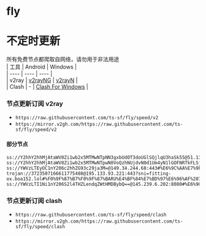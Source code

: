 # fly
# 不定时更新
所有免费节点都爬取自网络，请勿用于非法用途  
|  工具  | Android  | Windows  |  
|  ----  | ----   | ----  |  
| v2ray  | [v2rayNG](https://github.com/2dust/v2rayNG/releases) | [v2rayN](https://github.com/2dust/v2rayN/releases) |  
| Clash  | - | [Clash For Windows](https://github.com/2dust/clashN/releases) | 
  
### 节点更新订阅  v2ray
- `https://raw.githubusercontent.com/ts-sf/fly/speed/v2`  
- `https://mirror.v2gh.com/https://raw.githubusercontent.com/ts-sf/fly/speed/v2`  

#### 部分节点  
``` 
ss://Y2hhY2hhMjAtaWV0Zi1wb2x5MTMwNTpNN3gxbUdOT3doUGlSQjlqU3haSk55@51.13.182.236:6870#%E6%9C%AA%E7%9F%A57%20513.4KB%2Fs
ss://Y2hhY2hhMjAtaWV0Zi1wb2x5MTMwNTpwN0VoQzhNUjdvN0d1Um4yN1lGOFNRTkFLSjJsVWJCTklqY3lxU21CSHN5OHdMYko=@159.65.149.72:51348#%E6%9C%AA%E7%9F%A58%20705.8KB%2Fs
ss://YWVzLTEyOC1nY206c2hhZG93c29ja3M=@149.34.244.68:443#%E6%9C%AA%E7%9F%A516%207.1MB%2Fs
trojan://3723507166611775488@195.133.93.221:443?sni=fitting-ox.boa152.lol#%F0%9F%87%B7%F0%9F%87%BARU%E4%BF%84%E7%BD%97%E6%96%AF%2077.0KB%2Fs
ss://YWVzLTI1Ni1nY206S2l4THZLendqZWtHMDBybQ==@145.239.6.202:8080#%E6%9C%AA%E7%9F%A519%201.7MB%2Fs
```
### 节点更新订阅  clash
- `https://raw.githubusercontent.com/ts-sf/fly/speed/clash`  
- `https://mirror.v2gh.com/https://raw.githubusercontent.com/ts-sf/fly/speed/clash`  


